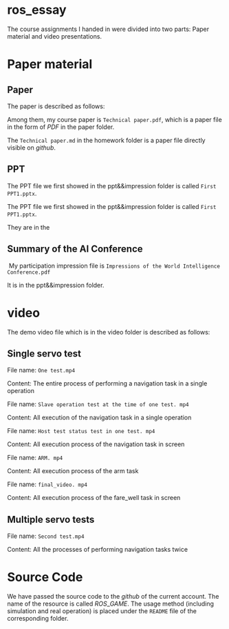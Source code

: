 # ros_essay

The course assignments I handed in were divided into two parts: Paper material and video presentations.

# Paper material

## Paper

The paper is described as follows:

Among them, my course paper is `Technical paper.pdf`, which is a paper file in the form of $PDF$ in the paper folder.

The `Technical paper.md` in the homework folder is a paper file directly visible on $github$.

## PPT

The PPT file we first showed in the  ppt&&impression folder is called `First PPT1.pptx`.

The PPT file we first showed in the  ppt&&impression folder  is called `First PPT1.pptx`.

They are in the



## Summary of the AI Conference

​	My participation impression file is `Impressions of the World Intelligence Conference.pdf`

It is in the ppt&&impression folder.

# video

The demo video file which is in the video folder is described as follows:

## Single servo test

File name: `One test.mp4` 

Content: The entire process of performing a navigation task in a single operation

File name: `Slave operation test at the time of one test. mp4` 

Content: All execution of the navigation task in a single operation

File name: `Host test status test in one test. mp4` 

Content: All execution process of the navigation task in screen

File name: `ARM. mp4` 

Content: All execution process of the arm task

File name: `final_video. mp4` 

Content: All execution process of the fare_well task in screen

## Multiple servo tests

File name: `Second test.mp4` 

Content: All the processes of performing navigation tasks twice

# Source Code

We have passed the source code to the $github$ of the current account. The name of the resource is called $ROS\_GAME$. The usage method (including simulation and real operation) is placed under the `README` file of the corresponding folder.

